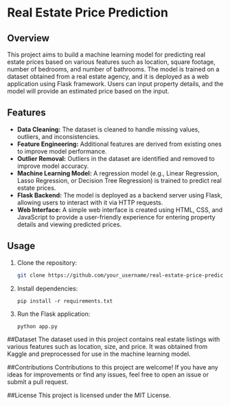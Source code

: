 # Real Estate Price Prediction

## Overview
This project aims to build a machine learning model for predicting real estate prices based on various features such as location, square footage, number of bedrooms, and number of bathrooms. The model is trained on a dataset obtained from a real estate agency, and it is deployed as a web application using Flask framework. Users can input property details, and the model will provide an estimated price based on the input.

## Features
- **Data Cleaning:** The dataset is cleaned to handle missing values, outliers, and inconsistencies.
- **Feature Engineering:** Additional features are derived from existing ones to improve model performance.
- **Outlier Removal:** Outliers in the dataset are identified and removed to improve model accuracy.
- **Machine Learning Model:** A regression model (e.g., Linear Regression, Lasso Regression, or Decision Tree Regression) is trained to predict real estate prices.
- **Flask Backend:** The model is deployed as a backend server using Flask, allowing users to interact with it via HTTP requests.
- **Web Interface:** A simple web interface is created using HTML, CSS, and JavaScript to provide a user-friendly experience for entering property details and viewing predicted prices.

## Usage
1. Clone the repository:
   ```bash
   git clone https://github.com/your_username/real-estate-price-prediction.git
2. Install dependencies:
   ```terminal
   pip install -r requirements.txt
3. Run the Flask application:
   ```terminal
   python app.py

##Dataset
The dataset used in this project contains real estate listings with various features such as location, size, and price. It was obtained from Kaggle and preprocessed for use in the machine learning model.

##Contributions
Contributions to this project are welcome! If you have any ideas for improvements or find any issues, feel free to open an issue or submit a pull request.

##License
This project is licensed under the MIT License.
